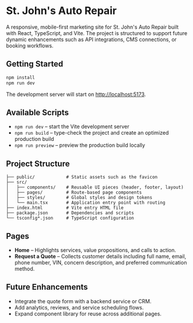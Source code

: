 # St. John&apos;s Auto Repair

A responsive, mobile-first marketing site for St. John&apos;s Auto Repair built with React, TypeScript, and Vite. The project is structured to support future dynamic enhancements such as API integrations, CMS connections, or booking workflows.

## Getting Started

```bash
npm install
npm run dev
```

The development server will start on [http://localhost:5173](http://localhost:5173).

## Available Scripts

- `npm run dev` – start the Vite development server
- `npm run build` – type-check the project and create an optimized production build
- `npm run preview` – preview the production build locally

## Project Structure

```
├── public/            # Static assets such as the favicon
├── src/
│   ├── components/    # Reusable UI pieces (header, footer, layout)
│   ├── pages/         # Route-based page components
│   ├── styles/        # Global styles and design tokens
│   └── main.tsx       # Application entry point with routing
├── index.html         # Vite entry HTML file
├── package.json       # Dependencies and scripts
└── tsconfig*.json     # TypeScript configuration
```

## Pages

- **Home** – Highlights services, value propositions, and calls to action.
- **Request a Quote** – Collects customer details including full name, email, phone number, VIN, concern description, and preferred communication method.

## Future Enhancements

- Integrate the quote form with a backend service or CRM.
- Add analytics, reviews, and service scheduling flows.
- Expand component library for reuse across additional pages.
